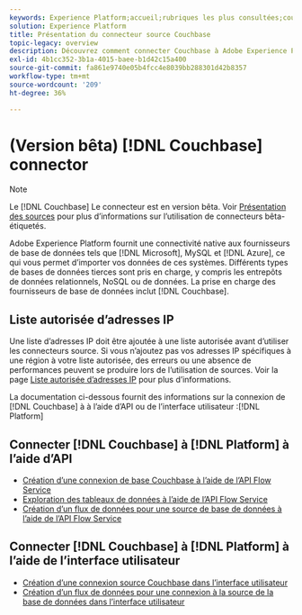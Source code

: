 ```yaml
---
keywords: Experience Platform;accueil;rubriques les plus consultées;couchbase;Couchbase
solution: Experience Platform
title: Présentation du connecteur source Couchbase
topic-legacy: overview
description: Découvrez comment connecter Couchbase à Adobe Experience Platform à l’aide des API ou de l’interface utilisateur.
exl-id: 4b1cc352-3b1a-4015-baee-b1d42c15a400
source-git-commit: fa861e9740e05b4fcc4e8039bb288301d42b8357
workflow-type: tm+mt
source-wordcount: '209'
ht-degree: 36%

---
```


# (Version bêta) [!DNL Couchbase] connector

>[!NOTE]
>
>Le [!DNL Couchbase] Le connecteur est en version bêta. Voir [Présentation des sources](../../home.md#terms-and-conditions) pour plus d’informations sur l’utilisation de connecteurs bêta-étiquetés.

Adobe Experience Platform fournit une connectivité native aux fournisseurs de base de données tels que [!DNL Microsoft], MySQL et [!DNL Azure], ce qui vous permet d’importer vos données de ces systèmes. Différents types de bases de données tierces sont pris en charge, y compris les entrepôts de données relationnels, NoSQL ou de données. La prise en charge des fournisseurs de base de données inclut [!DNL Couchbase].

## Liste autorisée d’adresses IP

Une liste d’adresses IP doit être ajoutée à une liste autorisée avant d’utiliser les connecteurs source. Si vous n’ajoutez pas vos adresses IP spécifiques à une région à votre liste autorisée, des erreurs ou une absence de performances peuvent se produire lors de l’utilisation de sources. Voir la page [Liste autorisée d’adresses IP](../../ip-address-allow-list.md) pour plus d’informations.

La documentation ci-dessous fournit des informations sur la connexion de [!DNL Couchbase] à à l’aide d’API ou de l’interface utilisateur :[!DNL Platform]

## Connecter [!DNL Couchbase] à [!DNL Platform] à lʼaide dʼAPI

- [Création d’une connexion de base Couchbase à l’aide de l’API Flow Service](../../tutorials/api/create/databases/couchbase.md)
- [Exploration des tableaux de données à l’aide de l’API Flow Service](../../tutorials/api/explore/tabular.md)
- [Création d’un flux de données pour une source de base de données à l’aide de l’API Flow Service](../../tutorials/api/collect/database-nosql.md)

## Connecter [!DNL Couchbase] à [!DNL Platform] à lʼaide de l’interface utilisateur

- [Création d’une connexion source Couchbase dans l’interface utilisateur](../../tutorials/ui/create/databases/couchbase.md)
- [Création d’un flux de données pour une connexion à la source de la base de données dans l’interface utilisateur](../../tutorials/ui/dataflow/databases.md)
